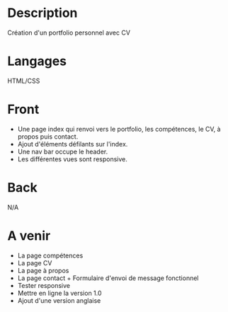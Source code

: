 # Description
Création d'un portfolio personnel avec CV 
# Langages
HTML/CSS
# Front
- Une page index qui renvoi vers le portfolio, les compétences, le CV, à propos puis contact.
- Ajout d'éléments défilants sur l'index.
- Une nav bar occupe le header.
- Les différentes vues sont responsive.
# Back
N/A
# A venir
- La page compétences
- La page CV
- La page à propos
- La page contact + Formulaire d'envoi de message fonctionnel
- Tester responsive
- Mettre en ligne la version 1.0
- Ajout d'une version anglaise

